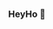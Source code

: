 ### HeyHo 👋

<!--
- 🔭 Currently I am working on my own Minecraft Network
- 🌱 I would like to learn JS and HTML to make my own first Website:
- 📫 How to reach me: https://dsc.gg/tplugins
- 😄 Pronouns: he/him
- ⚡ Fun fact: Java is my only love :D
-->
